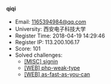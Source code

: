 #### qiqi  

* Email: 1165394984@qq.com  
* University: 西安电子科技大学  
* Register Time: 2018-04-19 14:29:46  
* Register IP: 113.200.106.17  
* Score: 101  
* Solved challenges: 
  * [[MISC] signin](https://github.com/SniperOJ/Challenges/blob/master/web/signin.json)  
  * [[WEB] php-weak-type](https://github.com/SniperOJ/Challenges/blob/master/web/php-weak-type.json)  
  * [[WEB] as-fast-as-you-can](https://github.com/SniperOJ/Challenges/blob/master/web/as-fast-as-you-can.json)  
